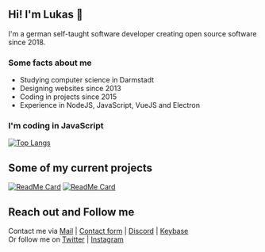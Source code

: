## Hi! I'm Lukas 👋
I'm a german self-taught software developer creating open source software since 2018.

### Some facts about me
- Studying computer science in Darmstadt
- Designing websites since 2013
- Coding in projects since 2015
- Experience in NodeJS, JavaScript, VueJS and Electron

### I'm coding in JavaScript
[![Top Langs](https://github-readme-stats.vercel.app/api/top-langs/?username=astrogd&layout=compact)](https://github.com/anuraghazra/github-readme-stats)

## Some of my current projects
[![ReadMe Card](https://github-readme-stats.vercel.app/api/pin/?username=astrogd&repo=haveibeenpwnedchecker)](https://github.com/astrogd/haveibeenpwnedchecker)
[![ReadMe Card](https://github-readme-stats.vercel.app/api/pin/?username=astrogd&repo=ticketsystem)](https://github.com/astrogd/ticketsystem)

## Reach out and Follow me
Contact me via [Mail](mailto:hello@astrogd.eu) | [Contact form](https://www.astrogd.eu/en/kontakt) | [Discord](https://www.discord.gg/0nWbSKRpS4GtPUpa) | [Keybase](https://www.keybase.io/astrogd)
<br>Or follow me on [Twitter](https://www.twitter.com/astrogd) | [Instagram](https://www.instagram.com/astrogd.eu)
